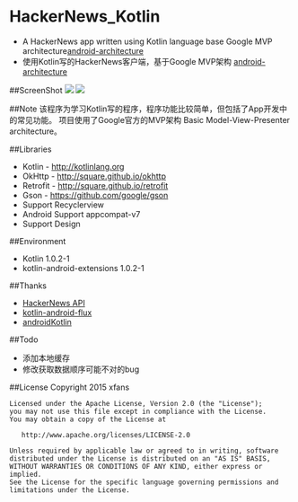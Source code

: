 # HackerNews_Kotlin
- A HackerNews app written using Kotlin language base Google MVP architecture[android-architecture](https://github.com/googlesamples/android-architecture)
- 使用Kotlin写的HackerNews客户端，基于Google MVP架构 [android-architecture](https://github.com/googlesamples/android-architecture)

##ScreenShot
![](https://raw.githubusercontent.com/xfans/HackerNews_Kotlin/master/ScreenShot/main.jpg)
![](https://raw.githubusercontent.com/xfans/HackerNews_Kotlin/master/ScreenShot/details.jpg)

##Note
该程序为学习Kotlin写的程序，程序功能比较简单，但包括了App开发中的常见功能。
项目使用了Google官方的MVP架构 Basic Model-View-Presenter architecture。

##Libraries
 * Kotlin - http://kotlinlang.org
 * OkHttp - http://square.github.io/okhttp
 * Retrofit - http://square.github.io/retrofit
 * Gson - https://github.com/google/gson
 * Support Recyclerview
 * Android Support appcompat-v7
 * Support Design

##Environment
 * Kotlin 1.0.2-1
 * kotlin-android-extensions 1.0.2-1

##Thanks
 * [HackerNews API](https://github.com/HackerNews/API)
 * [kotlin-android-flux](https://github.com/satorufujiwara/kotlin-android-flux)
 * [androidKotlin](https://github.com/yoavst/androidKotlin)

##Todo
 * 添加本地缓存
 * 修改获取数据顺序可能不对的bug

##License
    Copyright 2015 xfans

    Licensed under the Apache License, Version 2.0 (the "License");
    you may not use this file except in compliance with the License.
    You may obtain a copy of the License at

       http://www.apache.org/licenses/LICENSE-2.0

    Unless required by applicable law or agreed to in writing, software
    distributed under the License is distributed on an "AS IS" BASIS,
    WITHOUT WARRANTIES OR CONDITIONS OF ANY KIND, either express or implied.
    See the License for the specific language governing permissions and
    limitations under the License.